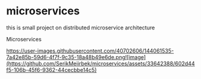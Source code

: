 # microservices
this is small project on distributed microservice architecture

Microservices

https://user-images.githubusercontent.com/40702606/144061535-7a42e85b-59d6-4f7f-9c35-18a48b49e6de.png![image](https://github.com/SerikMeiirbek/microservices/assets/33642388/602d44f5-106b-45f6-9362-44cecbbe14c5)

